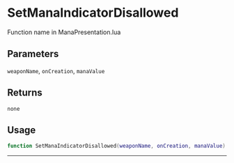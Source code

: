 # SetManaIndicatorDisallowed
Function name in ManaPresentation.lua
## Parameters
`weaponName`, `onCreation`, `manaValue`
## Returns
`none`
## Usage
```lua
function SetManaIndicatorDisallowed(weaponName, onCreation, manaValue)
```
---
